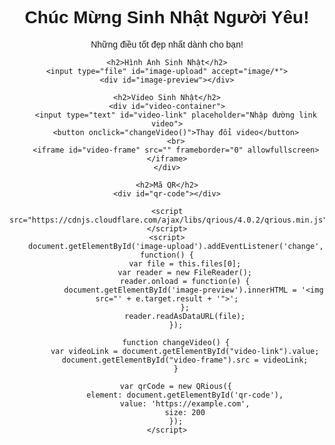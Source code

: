 <!DOCTYPE html>
<html lang="en">
<head>
    <meta charset="UTF-8">
    <meta name="viewport" content="width=device-width, initial-scale=1.0">
    <title>Chúc Mừng Sinh Nhật Người Yêu</title>
    <style>
        body {
            font-family: Arial, sans-serif;
            text-align: center;
        }
        img {
            max-width: 100%;
            height: auto;
            margin-top: 20px;
        }
        #video-container {
            margin-top: 20px;
        }
        #video-frame {
            width: 640px;
            height: 360px;
        }
        #qr-code {
            margin-top: 20px;
        }
    </style>
</head>
<body>
    <h1>Chúc Mừng Sinh Nhật Người Yêu!</h1>
    <p>Những điều tốt đẹp nhất dành cho bạn!</p>

    <h2>Hình Ảnh Sinh Nhật</h2>
    <input type="file" id="image-upload" accept="image/*">
    <div id="image-preview"></div>

    <h2>Video Sinh Nhật</h2>
    <div id="video-container">
        <input type="text" id="video-link" placeholder="Nhập đường link video">
        <button onclick="changeVideo()">Thay đổi video</button>
        <br>
        <iframe id="video-frame" src="" frameborder="0" allowfullscreen></iframe>
    </div>

    <h2>Mã QR</h2>
    <div id="qr-code"></div>

    <script src="https://cdnjs.cloudflare.com/ajax/libs/qrious/4.0.2/qrious.min.js"></script>
    <script>
        document.getElementById('image-upload').addEventListener('change', function() {
            var file = this.files[0];
            var reader = new FileReader();
            reader.onload = function(e) {
                document.getElementById('image-preview').innerHTML = '<img src="' + e.target.result + '">';
            };
            reader.readAsDataURL(file);
        });

        function changeVideo() {
            var videoLink = document.getElementById("video-link").value;
            document.getElementById("video-frame").src = videoLink;
        }

        var qrCode = new QRious({
            element: document.getElementById('qr-code'),
            value: 'https://example.com',
            size: 200
        });
    </script>
</body>
</html>
